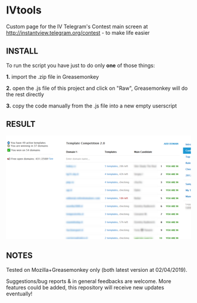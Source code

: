 # IVtools
Custom page for the IV Telegram's Contest main screen at http://instantview.telegram.org/contest - to make life easier

## INSTALL
To run the script you have just to do only **one** of those things:

**1.** import the .zip file in Greasemonkey

**2.** open the .js file of this project and click on "Raw", Greasemonkey will do the rest directly

**3.** copy the code manually from the .js file into a new empty userscript

## RESULT
![Alt text](sample.png?raw=true "Title")


## NOTES

Tested on Mozilla+Greasemonkey only (both latest version at 02/04/2019).

Suggestions/bug reports & in general feedbacks are welcome. More features could be added, this repository will receive new updates eventually!
